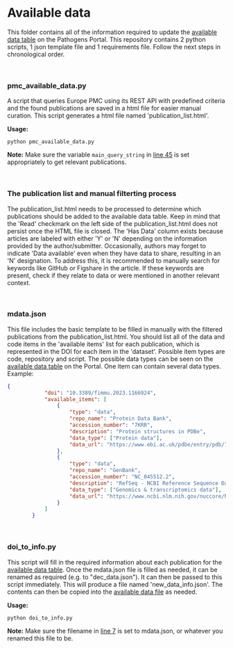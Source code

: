 # Available data
This folder contains all of the information required to update the [available data table](https://www.pathogens.se/datasets/all/) on the Pathogens Portal.
This repository contains 2 python scripts, 1 json template file and 1 requirements file. Follow the next steps in chronological order.

<br>

### pmc_available_data.py

A script that queries Europe PMC using its REST API with predefined criteria and the found publications are saved in a html file for easier manual curation. This script generates a html file named 'publication_list.html'.

**Usage:**
```
python pmc_available_data.py
```
**Note:** Make sure the variable `main_query_string` in [line 45](https://github.com/ScilifelabDataCentre/covid-portal-scripts/blob/main/Available_data/pmc_available_data.py#L45) is set appropriately to get relevant publications.

<br>

### The publication list and manual filterting process 
The publication_list.html needs to be processed to determine which publications should be added to the available data table. Keep in mind that the 'Read' checkmark on the left side of the publication_list.html does not persist once the HTML file is closed. 
The 'Has Data' column exists because articles are labeled with either 'Y' or 'N' depending on the information provided by the author/submitter. Occasionally, authors may forget to indicate 'Data available' even when they have data to share, resulting in an 'N' designation. To address this, it is recommended to manually search for keywords like GitHub or Figshare in the article. If these keywords are present, check if they relate to data or were mentioned in another relevant context.

<br>

### mdata.json

This file includes the basic template to be filled in manually with the filtered publications from the publication_list.html. You should list all of the data and code items in the 'available items' list for each publication, which is represented in the DOI for each item in the 'dataset'.
Possible item types are code, repository and script. The possible data types can be seen on the [available data table](https://www.pathogens.se/datasets/all/) on the Portal. One item can contain several data types.
Example:
```json
{
            "doi": "10.3389/fimmu.2023.1166924",
            "available_items": [
                {
                    "type": "data",
                    "repo_name": "Protein Data Bank",
                    "accession_number": "7KRR",
                    "description": "Protein structures in PDBe",
                    "data_type": ["Protein data"],
                    "data_url": "https://www.ebi.ac.uk/pdbe/entry/pdb/7KRR"
                },
                {
                    "type": "data",
                    "repo_name": "GenBank",
                    "accession_number": "NC_045512.2",
                    "description": "RefSeq - NCBI Reference Sequence Database",
                    "data_type": ["Genomics & transcriptomics data"],
                    "data_url": "https://www.ncbi.nlm.nih.gov/nuccore/NC_045512.2"
                }
            ]
        }
```
<br>

### doi_to_info.py

This script will fill in the required information about each publication for the [available data table](https://www.pathogens.se/datasets/all/). Once the mdata.json file is filled as needed, it can be renamed as required (e.g. to "dec_data.json"). It can then be passed to this script immediately. This will produce a file named 'new_data_info.json'. The contents can then be copied into the [available data file](https://github.com/ScilifelabDataCentre/covid-portal/blob/develop/data/available_datasets.json) as needed.

**Usage:**
```
python doi_to_info.py
```

**Note:** Make sure the filename in [line 7](https://github.com/ScilifelabDataCentre/covid-portal-scripts/blob/main/Available_data/doi_to_info.py#L7) is set to mdata.json, or whatever you renamed this file to be.
